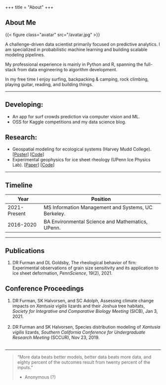 +++
title = "About"
+++

## About Me

{{< figure class="avatar" src="/avatar.jpg" >}}

A challenge-driven data scientist primarily focused on predictive analytics. I am specialized in probabilistic machine learning and building scalable modeling pipelines.  

My professional experience is mainly in Python and R, spanning the full-stack from data engineering to algorithm development.

In my free time I enjoy surfing, backpacking & camping, rock climbing, playing guitar, reading, and building things.  

---

## Developing:

- An app for surf crowds prediction via computer vision and ML.
- OSS for Kaggle competitions and my data science blog.

## Research:

- Geospatial modeling for ecological systems (Harvey Mudd College). [[Poster](https://drive.google.com/file/d/1jW5UdWHRNENrrShfqS_SKvMWY0Br4737/view?usp=sharing)] [[Code](https://github.com/daniel-furman/PySDMs)]
- Experimental geophysics for ice sheet rheology (UPenn Ice Physics Lab). [[Paper](https://drive.google.com/file/d/1eO1_V15OF7_nOsCQJZYziCa7rR9L49gH/view?usp=sharing)] [[Code](https://github.com/daniel-furman/ice-densification-research)]

---

## Timeline

Year | Position
-----|-------
2021-Present | MS Information Management and Systems, UC Berkeley.
2016-2020 | BA Environmental Science and Mathematics, UPenn.

---

## Publications

1. DR Furman and DL Goldsby, The rheological behavior of firn: Experimental observations of grain size sensitivity and its application to ice sheet deformation, *PennScience*, 19(2), 2021.

## Conference Proceedings

1. DR Furman, SK Halvorsen, and SC Adolph, Assessing climate change impacts on *Xantusia vigilis* lizards and their Joshua tree habitats, *Society for Integrative and Comparative Biology Meeting* (SICB), Jan 3, 2021. <br><br>
2. DR Furman and SK Halvorsen, Species distribution modeling of *Xantusia vigilis* lizards, *Southern California Conference for Undergraduate Research Meeting* (SCCUR), Nov 23, 2019. <br><br>

---

> “More data beats better models, better data beats more data, and eighty percent of the outcomes result from twenty percent of the inputs.”
> - Anonymous (?)
